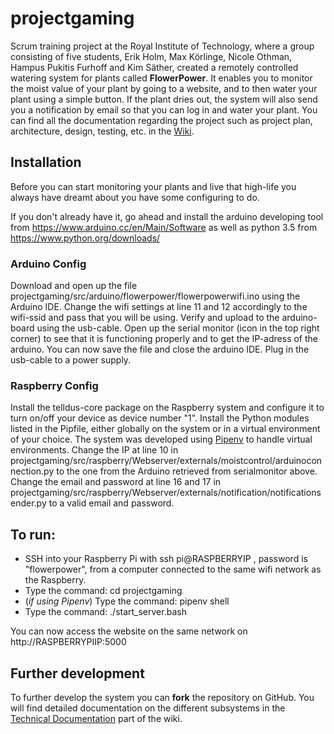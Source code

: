 # projectgaming

Scrum training project at the Royal Institute of Technology, where a group consisting of five students, Erik Holm, Max Körlinge, Nicole Othman, Hampus Pukitis Furhoff and Kim Säther, created a remotely controlled watering system for plants called **FlowerPower**. It enables you to monitor the moist value of your plant by going to a website, and to then water your plant using a simple button. If the plant dries out, the system will also send you a notification by email so that you can log in and water your plant. You can find all the documentation regarding the project such as project plan, architecture, design, testing, etc. in the [Wiki](https://github.com/fongie/projectgaming/wiki).

## Installation
Before you can start monitoring your plants and live that high-life you always have dreamt about you have some configuring to do. 

If you don't already have it, go ahead and install the arduino developing tool from https://www.arduino.cc/en/Main/Software as well as python 3.5 from https://www.python.org/downloads/

### Arduino Config
Download and open up the file projectgaming/src/arduino/flowerpower/flowerpowerwifi.ino using the Arduino IDE. 
Change the wifi settings at line 11 and 12 accordingly to the wifi-ssid and pass that you will be using.
Verify and upload to the arduino-board using the usb-cable.
Open up the serial monitor (icon in the top right corner) to see that it is functioning properly and to get the IP-adress of the arduino.
You can now save the file and close the arduino IDE.
Plug in the usb-cable to a power supply.

### Raspberry Config
Install the telldus-core package on the Raspberry system and configure it to turn on/off your device as device number "1".
Install the Python modules listed in the Pipfile, either globally on the system or in a virtual environment of your choice. The system was developed using [Pipenv](https://docs.pipenv.org/) to handle virtual environments.
Change the IP at line 10 in projectgaming/src/raspberry/Webserver/externals/moistcontrol/arduinoconnection.py to the one from the Arduino retrieved from serialmonitor above.
Change the email and password at line 16 and 17 in projectgaming/src/raspberry/Webserver/externals/notification/notificationsender.py to a valid email and password. 

## To run:
* SSH into your Raspberry Pi with ssh pi@RASPBERRYIP , password is "flowerpower", from a computer connected to the same wifi network as the Raspberry.
* Type the command: cd projectgaming
* (*if using Pipenv*) Type the command: pipenv shell 
* Type the command: ./start_server.bash

You can now access the website on the same network on http://RASPBERRYPIIP:5000

## Further development
To further develop the system you can **fork** the repository on GitHub. You will find detailed documentation on the different subsystems in the [Technical Documentation](https://github.com/fongie/projectgaming/wiki/Teknisk-Dokumentation) part of the wiki.

